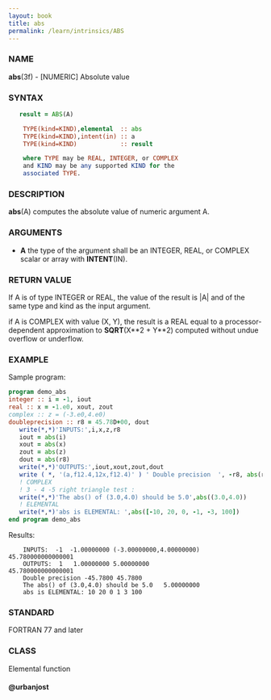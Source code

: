 ```yaml
---
layout: book
title: abs
permalink: /learn/intrinsics/ABS
---
```

### NAME

**abs**(3f) - \[NUMERIC\] Absolute value

### SYNTAX
```fortran
   result = ABS(A)

    TYPE(kind=KIND),elemental  :: abs
    TYPE(kind=KIND),intent(in) :: a
    TYPE(kind=KIND)            :: result

    where TYPE may be REAL, INTEGER, or COMPLEX
    and KIND may be any supported KIND for the 
    associated TYPE.
```
### DESCRIPTION

**abs**(A) computes the absolute value of numeric argument A.

### ARGUMENTS

  - **A**
    the type of the argument shall be an INTEGER, REAL, or COMPLEX
    scalar or array with **INTENT**(IN).

### RETURN VALUE

If A is of type INTEGER or REAL, the value of the result is |A| and of
the same type and kind as the input argument.

if A is COMPLEX with value (X, Y), the result is a REAL equal to a
processor-dependent approximation to **SQRT**(X\*\*2 + Y\*\*2) computed
without undue overflow or underflow.

### EXAMPLE

Sample program:

```fortran
program demo_abs
integer :: i = -1, iout
real :: x = -1.e0, xout, zout
complex :: z = (-3.e0,4.e0)
doubleprecision :: r8 = 45.78D+00, dout
   write(*,*)'INPUTS:',i,x,z,r8
   iout = abs(i)
   xout = abs(x)
   zout = abs(z)
   dout = abs(r8)
   write(*,*)'OUTPUTS:',iout,xout,zout,dout
   write ( *, '(a,f12.4,12x,f12.4)' ) ' Double precision  ', -r8, abs(r8)
   ! COMPLEX
   ! 3 - 4 -5 right triangle test :
   write(*,*)'The abs() of (3.0,4.0) should be 5.0',abs((3.0,4.0))
   ! ELEMENTAL
   write(*,*)'abs is ELEMENTAL: ',abs([-10, 20, 0, -1, -3, 100])
end program demo_abs
```

Results:

```
    INPUTS:  -1  -1.00000000 (-3.00000000,4.00000000)   45.780000000000001
    OUTPUTS:  1   1.00000000 5.00000000                 45.780000000000001
    Double precision -45.7800 45.7800
    The abs() of (3.0,4.0) should be 5.0   5.00000000
    abs is ELEMENTAL: 10 20 0 1 3 100
```

### STANDARD

FORTRAN 77 and later

### CLASS

Elemental function

#### @urbanjost
